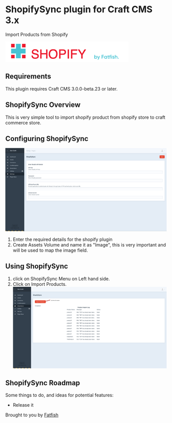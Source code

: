 # ShopifySync plugin for Craft CMS 3.x

Import  Products from Shopify

![Screenshot](resources/img/pluginlogo.png)

## Requirements

This plugin requires Craft CMS 3.0.0-beta.23 or later.

## ShopifySync Overview

This is very simple tool to import shopify product from shopify store to craft commerce store.


## Configuring ShopifySync

![Screenshot](resources/img/ShopifySyncSettingPage.png)

1. Enter the required details for the shopify plugin
2. Create Assets Volume and name it as "Image", this is very important and will be used to map the image field.


## Using ShopifySync

1. click on ShopifySync Menu on Left hand side.
2. Click on Import Products.
![Screenshot](resources/img/Runnign%20Importer.png)

## ShopifySync Roadmap

Some things to do, and ideas for potential features:

* Release it

Brought to you by [Fatfish](https://www.fatfish.com.au)
